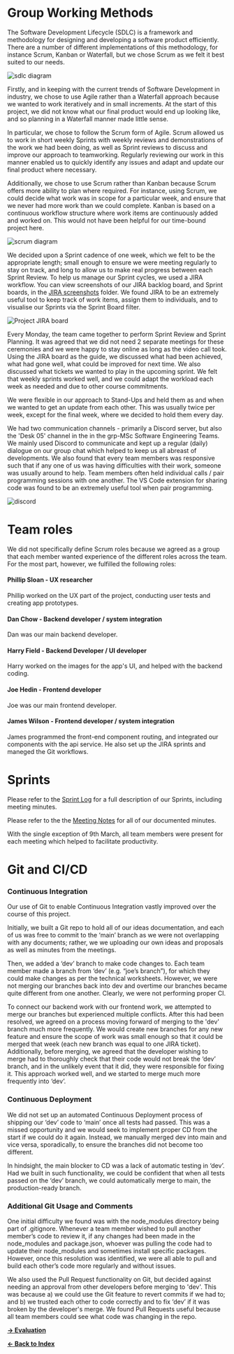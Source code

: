 # Group Working Methods

The Software Development Lifecycle (SDLC) is a framework and methodology for designing and developing a software product efficiently. There are a number of different implementations of this methodology, for instance Scrum, Kanban or Waterfall, but we chose Scrum as we felt it best suited to our needs.

![sdlc diagram](Readme_Images/sdlc.jpg)

Firstly, and in keeping with the current trends of Software Development in industry, we chose to use Agile rather than a Waterfall approach because we wanted to work iteratively and in small increments. At the start of this project, we did not know what our final product would end up looking like, and so planning in a Waterfall manner made little sense.

In particular, we chose to follow the Scrum form of Agile. Scrum allowed us to work in short weekly Sprints with weekly reviews and demonstrations of the work we had been doing, as well as Sprint reviews to discuss and improve our approach to teamworking. Regularly reviewing our work in this manner enabled us to quickly identify any issues and adapt and update our final product where necessary.

Additionally, we chose to use Scrum rather than Kanban because Scrum offers more ability to plan where required. For instance, using Scrum, we could decide what work was in scope for a particular week, and ensure that we never had more work than we could complete. Kanban is based on a continuous workflow structure where work items are continuously added and worked on. This would not have been helpful for our time-bound project here.

![scrum diagram](Readme_Images/scrum.png)

We decided upon a Sprint cadence of one week, which we felt to be the appropriate length; small enough to ensure we were meeting regularly to stay on track, and long to allow us to make real progress between each Sprint Review. To help us manage our Sprint cycles, we used a JIRA workflow. You can view screenshots of our JIRA backlog board, and Sprint boards, in the [JIRA screenshots](Sprint_Logs/JIRA_Screenshots) folder. We found JIRA to be an extremely useful tool to keep track of work items, assign them to individuals, and to visualise our Sprints via the Sprint Board filter.

![Project JIRA board](Sprint_Logs/JIRA_Screenshots/Backlog_3rd_May.png)

Every Monday, the team came together to perform Sprint Review and Sprint Planning. It was agreed that we did not need 2 separate meetings for these ceremonies and we were happy to stay online as long as the video call took. Using the JIRA board as the guide, we discussed what had been achieved, what had gone well, what could be improved for next time. We also discussed what tickets we wanted to play in the upcoming sprint. We felt that weekly sprints worked well, and we could adapt the workload each week as needed and due to other course commitments.

We were flexible in our approach to Stand-Ups and held them as and when we wanted to get an update from each other. This was usually twice per week, except for the final week, where we decided to hold them every day.

We had two communication channels - primarily a Discord server, but also the 'Desk 05' channel in the in the grp-MSc Software Engineering Teams. We mainly used Discord to communicate and kept up a regular (daily) dialogue on our group chat which helped to keep us all abreast of developments. We also found that every team members was responsive such that if any one of us was having difficulties with their work, someone was usually around to help. Team members often held individual calls / pair programming sessions with one another. The VS Code extension for sharing code was found to be an extremely useful tool when pair programming.

![discord](Readme_Images/discord.png)

# Team roles

We did not specifically define Scrum roles because we agreed as a group that each member wanted experience of the different roles across the team. For the most part, however, we fulfilled the following roles:

#### Phillip Sloan - UX researcher
Phillip worked on the UX part of the project, conducting user tests and creating app prototypes.

#### Dan Chow - Backend developer / system integration
Dan was our main backend developer.

#### Harry Field - Backend Developer / UI developer
Harry worked on the images for the app's UI, and helped with the backend coding.

#### Joe Hedin - Frontend developer
Joe was our main frontend developer.

#### James Wilson - Frontend developer / system integration
James programmed the front-end component routing, and integrated our components with the api service. He also set up the JIRA sprints and maneged the Git workflows.

# Sprints
Please refer to the [Sprint Log](Sprint_Logs/README.md) for a full description of our Sprints, including meeting minutes.

Please refer to the the [Meeting Notes](../Meeting_Notes/README.md) for all of our documented minutes.

With the single exception of 9th March, all team members were present for each meeting which helped to facilitate productivity.

# Git and CI/CD

### Continuous Integration

Our use of Git to enable Continuous Integration vastly improved over the course of this project.

Initially, we built a Git repo to hold all of our ideas documentation, and each of us was free to commit to the ‘main’ branch as we were not overlapping with any documents; rather, we we uploading our own ideas and proposals as well as minutes from the meetings.

Then, we added a ‘dev’ branch to make code changes to. Each team member made a branch from ‘dev’ (e.g. “joe’s branch”), for which they could make changes as per the technical worksheets. However, we were not merging our branches back into dev and overtime our branches became quite different from one another. Clearly, we were not performing proper CI.

To connect our backend work with our frontend work, we attempted to merge our branches but experienced multiple conflicts. After this had been resolved, we agreed on a process moving forward of merging to the 'dev' branch much more frequently. We would create new branches for any new feature and ensure the scope of work was small enough so that it could be merged that week (each new branch was equal to one JIRA ticket). Additionally, before merging, we agreed that the developer wishing to merge had to thoroughly check that their code would not break the ‘dev’ branch, and in the unlikely event that it did, they were responsible for fixing it. This approach worked well, and we started to merge much more frequently into ‘dev’.

### Continuous Deployment

We did not set up an automated Continuous Deployment process of shipping our ‘dev’ code to ‘main’ once all tests had passed. This was a missed opportunity and we would seek to implement proper CD from the start if we could do it again. Instead, we manually merged dev into main and vice versa, sporadically, to ensure the branches did not become too different.

In hindsight, the main blocker to CD was a lack of automatic testing in ‘dev’. Had we built in such functionality, we could be confident that when all tests passed on the ‘dev’ branch, we could automatically merge to main, the production-ready branch.

### Additional Git Usage and Comments
One initial difficulty we found was with the node_modules directory being part of .gitignore. Whenever a team member wished to pull another member’s code to review it, if any changes had been made in the node_modules and package.json, whoever was pulling the code had to update their node_modules and sometimes install specific packages. However, once this resolution was identified, we were all able to pull and build each other’s code more regularly and without issues.

We also used the Pull Request functionality on Git, but decided against needing an approval from other developers before merging to 'dev'. This was because a) we could use the Git feature to revert commits if we had to; and b) we trusted each other to code correctly and to fix ‘dev’ if it was broken by the developer's merge. We found Pull Requests useful because all team members could see what code was changing in the repo. 

**[&rarr; Evaluation](https://github.com/jamesrw94/UoB_group_project/blob/main/Evaluation/README.md)**

**[&larr; Back to Index](https://github.com/jamesrw94/UoB_group_project)**

